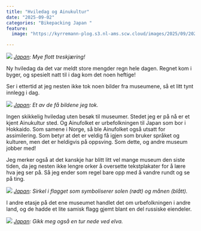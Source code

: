 ```yaml
---
title: "Hviledag og Ainukultur"
date: "2025-09-02"
categories: "Bikepacking Japan "
feature:
  image: "https://kyrremann-plog.s3.nl-ams.scw.cloud/images/2025/09/20250901_150843.jpg"

---
```



![](https://kyrremann-plog.s3.nl-ams.scw.cloud/images/2025/09/20250901_150843.jpg)
*[Japan](https://www.google.com/maps/place/42.636971,142.1568701): Mye flott treskjæring!*

Ny hviledag da det var meldt store mengder regn hele dagen. Regnet kom i byger, og spesielt natt til i dag kom det noen heftige!

Ser i ettertid at jeg nesten ikke tok noen bilder fra museumene, så et litt tynt innlegg i dag.


![](https://kyrremann-plog.s3.nl-ams.scw.cloud/images/2025/09/20250902_094222.jpg)
*[Japan](https://www.google.com/maps/place/42.6352435,142.16174369972222): Et av de få bildene jeg tok.*

Ingen skikkelig hviledag uten besøk til museumer. Stedet jeg er på nå er et kjent Ainukultur sted. Og Ainufolket er urbefolkningen til Japan som bor i Hokkaido. Som samene i Norge, så ble Ainufolket også utsatt for assimilering. Som betyr at det er veldig få igjen som bruker språket og kulturen, men det er heldigvis på oppsving. Som dette, og andre museum jobber med!

Jeg merker også at det kanskje har blitt litt vel mange museum den siste tiden, da jeg nesten ikke lengre orker å oversette tekstplakater for å lære hva jeg ser på. Så jeg ender som regel bare opp med å vandre rundt og se på ting.


![](https://kyrremann-plog.s3.nl-ams.scw.cloud/images/2025/09/20250902_095332.jpg)
*[Japan](https://www.google.com/maps/place/42.6352365,142.1617741): Sirkel i flagget som symboliserer solen (rødt) og månen (blått).*

I andre etasje på det ene museumet handlet det om urbefolkningen i andre land, og de hadde et lite samisk flagg gjemt blant en del russiske eiendeler.


![](https://kyrremann-plog.s3.nl-ams.scw.cloud/images/2025/09/20250902_113936.jpg)
*[Japan](https://www.google.com/maps/place/42.6453216,142.1583232): Gikk meg også en tur nede ved elva.*